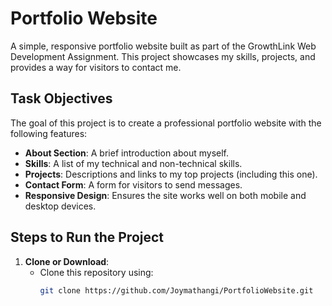 # Portfolio Website

A simple, responsive portfolio website built as part of the GrowthLink Web Development Assignment. This project showcases my skills, projects, and provides a way for visitors to contact me.

## Task Objectives
The goal of this project is to create a professional portfolio website with the following features:
- **About Section**: A brief introduction about myself.
- **Skills**: A list of my technical and non-technical skills.
- **Projects**: Descriptions and links to my top projects (including this one).
- **Contact Form**: A form for visitors to send messages.
- **Responsive Design**: Ensures the site works well on both mobile and desktop devices.

## Steps to Run the Project
1. **Clone or Download**:
   - Clone this repository using:  
     ```bash
     git clone https://github.com/Joymathangi/PortfolioWebsite.git
